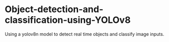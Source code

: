 # Object-detection-and-classification-using-YOLOv8
Using a yolov8n model to detect real time objects and classify image inputs.
